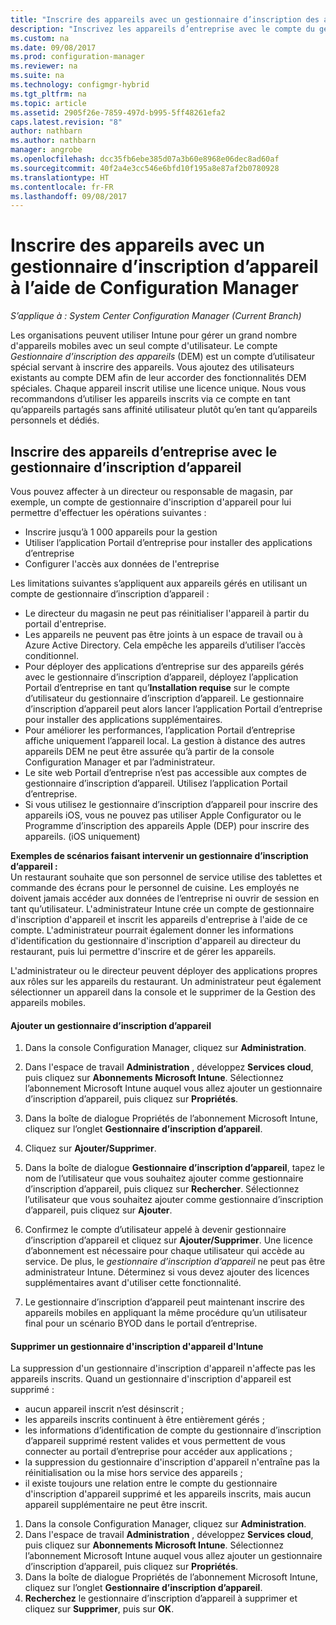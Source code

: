 ```yaml
---
title: "Inscrire des appareils avec un gestionnaire d’inscription des appareils - Configuration Manager | Microsoft Docs"
description: "Inscrivez les appareils d’entreprise avec le compte du gestionnaire d’inscription d’appareil à l’aide de System Center Configuration Manager."
ms.custom: na
ms.date: 09/08/2017
ms.prod: configuration-manager
ms.reviewer: na
ms.suite: na
ms.technology: configmgr-hybrid
ms.tgt_pltfrm: na
ms.topic: article
ms.assetid: 2905f26e-7859-497d-b995-5ff48261efa2
caps.latest.revision: "8"
author: nathbarn
ms.author: nathbarn
manager: angrobe
ms.openlocfilehash: dcc35fb6ebe385d07a3b60e8968e06dec8ad60af
ms.sourcegitcommit: 40f2a4e3cc546e6bfd10f195a8e87af2b0780928
ms.translationtype: HT
ms.contentlocale: fr-FR
ms.lasthandoff: 09/08/2017
---
```

# <a name="enroll-devices-with-device-enrollment-manager-with-configuration-manager"></a>Inscrire des appareils avec un gestionnaire d’inscription d’appareil à l’aide de Configuration Manager

*S’applique à : System Center Configuration Manager (Current Branch)*

Les organisations peuvent utiliser Intune pour gérer un grand nombre d'appareils mobiles avec un seul compte d'utilisateur. Le compte *Gestionnaire d’inscription des appareils* (DEM) est un compte d’utilisateur spécial servant à inscrire des appareils. Vous ajoutez des utilisateurs existants au compte DEM afin de leur accorder des fonctionnalités DEM spéciales. Chaque appareil inscrit utilise une licence unique. Nous vous recommandons d’utiliser les appareils inscrits via ce compte en tant qu’appareils partagés sans affinité utilisateur plutôt qu’en tant qu’appareils personnels et dédiés.  

## <a name="enroll-corporate-owned-devices-with-the-device-enrollment-manager"></a>Inscrire des appareils d’entreprise avec le gestionnaire d’inscription d’appareil  
 Vous pouvez affecter à un directeur ou responsable de magasin, par exemple, un compte de gestionnaire d'inscription d'appareil pour lui permettre d'effectuer les opérations suivantes :  

-   Inscrire jusqu’à 1 000 appareils pour la gestion  
-   Utiliser l’application Portail d’entreprise pour installer des applications d’entreprise  
-   Configurer l'accès aux données de l'entreprise  

Les limitations suivantes s’appliquent aux appareils gérés en utilisant un compte de gestionnaire d’inscription d’appareil :

- Le directeur du magasin ne peut pas réinitialiser l'appareil à partir du portail d'entreprise.  
- Les appareils ne peuvent pas être joints à un espace de travail ou à Azure Active Directory. Cela empêche les appareils d’utiliser l’accès conditionnel.
-  Pour déployer des applications d’entreprise sur des appareils gérés avec le gestionnaire d’inscription d’appareil, déployez l’application Portail d’entreprise en tant qu’**Installation requise** sur le compte d’utilisateur du gestionnaire d’inscription d’appareil. Le gestionnaire d’inscription d’appareil peut alors lancer l’application Portail d’entreprise pour installer des applications supplémentaires.
- Pour améliorer les performances, l’application Portail d’entreprise affiche uniquement l’appareil local. La gestion à distance des autres appareils DEM ne peut être assurée qu’à partir de la console Configuration Manager et par l’administrateur.
- Le site web Portail d’entreprise n’est pas accessible aux comptes de gestionnaire d’inscription d’appareil. Utilisez l’application Portail d’entreprise.
- Si vous utilisez le gestionnaire d’inscription d’appareil pour inscrire des appareils iOS, vous ne pouvez pas utiliser Apple Configurator ou le Programme d’inscription des appareils Apple (DEP) pour inscrire des appareils. (iOS uniquement) 

 **Exemples de scénarios faisant intervenir un gestionnaire d’inscription d’appareil :**   
Un restaurant souhaite que son personnel de service utilise des tablettes et commande des écrans pour le personnel de cuisine. Les employés ne doivent jamais accéder aux données de l’entreprise ni ouvrir de session en tant qu’utilisateur. L'administrateur Intune crée un compte de gestionnaire d'inscription d'appareil et inscrit les appareils d'entreprise à l'aide de ce compte. L'administrateur pourrait également donner les informations d'identification du gestionnaire d'inscription d'appareil au directeur du restaurant, puis lui permettre d'inscrire et de gérer les appareils.  

 L'administrateur ou le directeur peuvent déployer des applications propres aux rôles sur les appareils du restaurant. Un administrateur peut également sélectionner un appareil dans la console et le supprimer de la Gestion des appareils mobiles.  

#### <a name="add-a-device-enrollment-manager"></a>Ajouter un gestionnaire d’inscription d’appareil  

1.  Dans la console Configuration Manager, cliquez sur **Administration**.  

2.  Dans l'espace de travail **Administration** , développez **Services cloud**, puis cliquez sur **Abonnements Microsoft Intune**. Sélectionnez l’abonnement Microsoft Intune auquel vous allez ajouter un gestionnaire d’inscription d’appareil, puis cliquez sur **Propriétés**.  

3.  Dans la boîte de dialogue Propriétés de l’abonnement Microsoft Intune, cliquez sur l’onglet **Gestionnaire d’inscription d’appareil**.  

4.  Cliquez sur **Ajouter/Supprimer**.  

5.  Dans la boîte de dialogue **Gestionnaire d’inscription d’appareil**, tapez le nom de l’utilisateur que vous souhaitez ajouter comme gestionnaire d’inscription d’appareil, puis cliquez sur **Rechercher**. Sélectionnez l’utilisateur que vous souhaitez ajouter comme gestionnaire d’inscription d’appareil, puis cliquez sur **Ajouter**.  

6.  Confirmez le compte d’utilisateur appelé à devenir gestionnaire d’inscription d’appareil et cliquez sur **Ajouter/Supprimer**.  Une licence d’abonnement est nécessaire pour chaque utilisateur qui accède au service. De plus, le *gestionnaire d’inscription d’appareil* ne peut pas être administrateur Intune. Déterminez si vous devez ajouter des licences supplémentaires avant d'utiliser cette fonctionnalité.  

7.  Le gestionnaire d’inscription d’appareil peut maintenant inscrire des appareils mobiles en appliquant la même procédure qu’un utilisateur final pour un scénario BYOD dans le portail d’entreprise.  

#### <a name="delete-a-device-enrollment-manager-from-intune"></a>Supprimer un gestionnaire d'inscription d'appareil d'Intune  
La suppression d'un gestionnaire d'inscription d'appareil n'affecte pas les appareils inscrits. Quand un gestionnaire d'inscription d'appareil est supprimé :  
- aucun appareil inscrit n’est désinscrit ;  
- les appareils inscrits continuent à être entièrement gérés ;  
- les informations d’identification de compte du gestionnaire d’inscription d’appareil supprimé restent valides et vous permettent de vous connecter au portail d’entreprise pour accéder aux applications ;  
- la suppression du gestionnaire d'inscription d'appareil n'entraîne pas la réinitialisation ou la mise hors service des appareils ;  
- il existe toujours une relation entre le compte du gestionnaire d'inscription d'appareil supprimé et les appareils inscrits, mais aucun appareil supplémentaire ne peut être inscrit.

1.  Dans la console Configuration Manager, cliquez sur **Administration**.  
2.  Dans l'espace de travail **Administration** , développez **Services cloud**, puis cliquez sur **Abonnements Microsoft Intune**. Sélectionnez l’abonnement Microsoft Intune auquel vous allez ajouter un gestionnaire d’inscription d’appareil, puis cliquez sur **Propriétés**.  
3.  Dans la boîte de dialogue Propriétés de l’abonnement Microsoft Intune, cliquez sur l’onglet **Gestionnaire d’inscription d’appareil**.  
4.  **Recherchez** le gestionnaire d’inscription d’appareil à supprimer et cliquez sur **Supprimer**, puis sur **OK**.  
